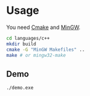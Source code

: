 # Usage

You need [Cmake](https://www.cmake.org/) and [MinGW](http://www.mingw-w64.org/).

```sh
cd languages/c++
mkdir build
cmake -G "MinGW Makefiles" ..
make # or mingw32-make
```

## Demo

```sh
./demo.exe
```
